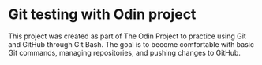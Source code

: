 # Git testing with Odin project
This project was created as part of The Odin Project to practice using Git and GitHub through Git Bash. The goal is to become comfortable with basic Git commands, managing repositories, and pushing changes to GitHub.